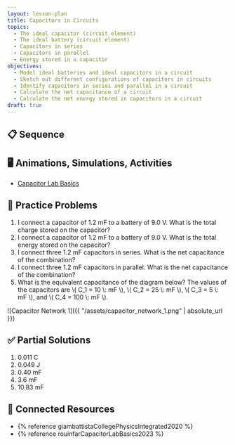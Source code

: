 ```yaml
---
layout: lesson-plan
title: Capacitors in Circuits
topics:
  - The ideal capacitor (circuit element)
  - The ideal battery (circuit element)
  - Capacitors in series
  - Capacitors in parallel
  - Energy stored in a capacitor
objectives:
  - Model ideal batteries and ideal capacitors in a circuit
  - Sketch out different configurations of capacitors in circuits
  - Identify capacitors in series and parallel in a circuit
  - Calculate the net capacitance of a circuit
  - Calculate the net energy stored in capacitors in a circuit
draft: true
---
```


## 📋 Sequence

## 🖥️ Animations, Simulations, Activities

* [Capacitor Lab Basics](https://phet.colorado.edu/sims/html/capacitor-lab-basics/latest/capacitor-lab-basics_all.html)

## 📝 Practice Problems

1. I connect a capacitor of 1.2 mF to a battery of 9.0 V. What is the total charge stored on the capacitor?
2. I connect a capacitor of 1.2 mF to a battery of 9.0 V. What is the total energy stored on the capacitor?
3. I connect three 1.2 mF capacitors in series. What is the net capacitance of the combination?
4. I connect three 1.2 mF capacitors in parallel. What is the net capacitance of the combination?
5. What is the equivalent capacitance of the diagram below? The values of the capacitors are \\( C_1 = 10 \\: mF \\), \\( C_2 = 25 \\: mF \\), \\( C_3 = 5 \\: mF \\), and \\( C_4 = 100 \\: mF \\).

![Capacitor Network 1]({{ "/assets/capacitor_network_1.png" | absolute_url }})

## ✅ Partial Solutions

1. 0.011 C
2. 0.049 J
3. 0.40 mF
4. 3.6 mF
5. 10.83 mF

## 📘 Connected Resources

* {% reference giambattistaCollegePhysicsIntegrated2020 %}
* {% reference rouinfarCapacitorLabBasics2023 %}
